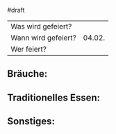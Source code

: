 #draft 

|                     |        |
| ------------------- | ------ |
| Was wird gefeiert?  |        |
| Wann wird gefeiert? | 04.02. |
| Wer feiert?         |        |
## Bräuche:
## Traditionelles Essen:
## Sonstiges: